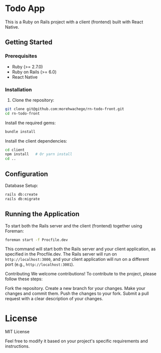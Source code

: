 # Todo App

This is a Ruby on Rails project with a client (frontend) built with React Native.

## Getting Started

### Prerequisites

- Ruby (>= 2.7.0)
- Ruby on Rails (>= 6.0)
- React Native

### Installation

1. Clone the repository:

```bash
git clone git@github.com:morehwachege/rn-todo-front.git
cd rn-todo-front
```

Install the required gems:
```bash
bundle install
```

Install the client dependencies:
```bash
cd client
npm install   # Or yarn install
cd ..
```

## Configuration
Database Setup:
```bash
rails db:create
rails db:migrate
```

## Running the Application
To start both the Rails server and the client (frontend) together using Foreman:

```bash
foreman start -f Procfile.dev
```
This command will start both the Rails server and your client application, as specified in the Procfile.dev. The Rails server will run on ```http://localhost:3000```, and your client application will run on a different port (e.g., ```http://localhost:3001```).

Contributing
We welcome contributions! To contribute to the project, please follow these steps:

Fork the repository.
Create a new branch for your changes.
Make your changes and commit them.
Push the changes to your fork.
Submit a pull request with a clear description of your changes.

# License

MIT License

Feel free to modify it based on your project's specific requirements and instructions.




